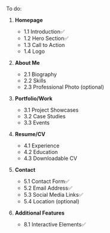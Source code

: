 To do:

1. **Homepage**
   - 1.1 Introduction✅
   - 1.2 Hero Section✅
   - 1.3 Call to Action
   - 1.4 Logo

2. **About Me**
   - 2.1 Biography
   - 2.2 Skills
   - 2.3 Professional Photo (optional)

3. **Portfolio/Work**
   - 3.1 Project Showcases
   - 3.2 Case Studies
   - 3.3 Events


4. **Resume/CV**
   - 4.1 Experience
   - 4.2 Education
   - 4.3 Downloadable CV

5. **Contact**
   - 5.1 Contact Form✅
   - 5.2 Email Address✅
   - 5.3 Social Media Links✅
   - 5.4 Location (optional)

8. **Additional Features**
   - 8.1 Interactive Elements✅
   


